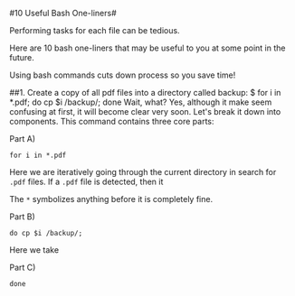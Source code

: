 #10 Useful Bash One-liners#

Performing tasks for each file can be tedious.

Here are 10 bash one-liners that may be useful to you at some point in the future.

Using bash commands cuts down process so you save time!

##1. Create a copy of all pdf files into a directory called backup:
    $ for i in *.pdf; do cp $i /backup/; done
Wait, what? 
Yes, although it make seem confusing at first, it will become clear very soon.
Let's break it down into components.
This command contains three core parts:

Part A)

    for i in *.pdf

Here we are iteratively going through the current directory in search for `.pdf` files. If a `.pdf` file is detected, then it 

The `*` symbolizes anything before it is completely fine.

Part B)

    do cp $i /backup/;

Here we take

Part C)

    done
